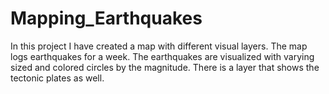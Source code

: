 # Mapping_Earthquakes
In this project I have created a map with different visual layers. The map logs earthquakes for a week. The earthquakes are visualized with varying sized and colored circles by the magnitude. There is a layer that shows the tectonic plates as well. 